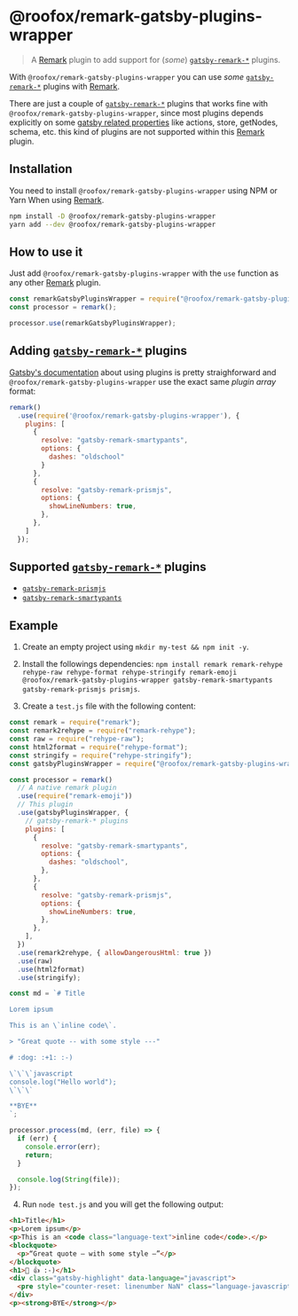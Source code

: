 # @roofox/remark-gatsby-plugins-wrapper

> A [Remark][remark] plugin to add support for (_some_) [`gatsby-remark-*`][npm-gatsby-remark-*] plugins.

With `@roofox/remark-gatsby-plugins-wrapper` you can use _some_ [`gatsby-remark-*`][npm-gatsby-remark-*] plugins with [Remark][remark].

There are just a couple of [`gatsby-remark-*`][npm-gatsby-remark-*] plugins that works fine with `@roofox/remark-gatsby-plugins-wrapper`, since most plugins depends explicitly on some [gatsby related properties][gatsby-plugin-properties] like actions, store, getNodes, schema, etc. this kind of plugins are not supported within this [Remark][remark] plugin.

## Installation

You need to install `@roofox/remark-gatsby-plugins-wrapper` using NPM or Yarn
When using [Remark][remark].

```bash
npm install -D @roofox/remark-gatsby-plugins-wrapper
yarn add --dev @roofox/remark-gatsby-plugins-wrapper
```

## How to use it

Just add `@roofox/remark-gatsby-plugins-wrapper` with the `use` function as any other [Remark][remark] plugin.

```javascript
const remarkGatsbyPluginsWrapper = require("@roofox/remark-gatsby-plugins-wrapper");
const processor = remark();

processor.use(remarkGatsbyPluginsWrapper);
```

## Adding [`gatsby-remark-*`][npm-gatsby-remark-*] plugins

[Gatsby's documentation][gatsby-plugins-docs] about using plugins is pretty straighforward and `@roofox/remark-gatsby-plugins-wrapper` use the exact same _plugin array_ format:



```javascript
remark()
  .use(require('@roofox/remark-gatsby-plugins-wrapper'), {
    plugins: [
      {
        resolve: "gatsby-remark-smartypants",
        options: {
          dashes: "oldschool"
        }
      },
      {
        resolve: "gatsby-remark-prismjs",
        options: {
          showLineNumbers: true,
        },
      },
    ]
  });
```

## Supported [`gatsby-remark-*`][npm-gatsby-remark-*] plugins

- [`gatsby-remark-prismjs`](https://npm.im/gatsby-remark-prismjs)
- [`gatsby-remark-smartypants`](https://npm.im/gatsby-remark-smartypants)

## Example

1. Create an empty project using `mkdir my-test && npm init -y`.

1. Install the followings dependencies: `npm install remark remark-rehype rehype-raw rehype-format rehype-stringify remark-emoji @roofox/remark-gatsby-plugins-wrapper gatsby-remark-smartypants gatsby-remark-prismjs prismjs`.

2. Create a `test.js` file with the following content:

```javascript
const remark = require("remark");
const remark2rehype = require("remark-rehype");
const raw = require("rehype-raw");
const html2format = require("rehype-format");
const stringify = require("rehype-stringify");
const gatsbyPluginsWrapper = require("@roofox/remark-gatsby-plugins-wrapper");

const processor = remark()
  // A native remark plugin
  .use(require("remark-emoji"))
  // This plugin
  .use(gatsbyPluginsWrapper, {
    // gatsby-remark-* plugins
    plugins: [
      {
        resolve: "gatsby-remark-smartypants",
        options: {
          dashes: "oldschool",
        },
      },
      {
        resolve: "gatsby-remark-prismjs",
        options: {
          showLineNumbers: true,
        },
      },
    ],
  })
  .use(remark2rehype, { allowDangerousHtml: true })
  .use(raw)
  .use(html2format)
  .use(stringify);

const md = `# Title

Lorem ipsum

This is an \`inline code\`.

> "Great quote -- with some style ---"

# :dog: :+1: :-)

\`\`\`javascript
console.log("Hello world");
\`\`\`

**BYE**
`;

processor.process(md, (err, file) => {
  if (err) {
    console.error(err);
    return;
  }

  console.log(String(file));
});
```


4. Run `node test.js` and you will get the following output:

```html
<h1>Title</h1>
<p>Lorem ipsum</p>
<p>This is an <code class="language-text">inline code</code>.</p>
<blockquote>
  <p>“Great quote – with some style —”</p>
</blockquote>
<h1>🐶 👍 :-)</h1>
<div class="gatsby-highlight" data-language="javascript">
  <pre style="counter-reset: linenumber NaN" class="language-javascript line-numbers"><code class="language-javascript">console<span class="token punctuation">.</span><span class="token function">log</span><span class="token punctuation">(</span><span class="token string">"Hello world"</span><span class="token punctuation">)</span><span class="token punctuation">;</span></code><span aria-hidden="true" class="line-numbers-rows" style="white-space: normal; width: auto; left: 0;"><span></span></span></pre>
</div>
<p><strong>BYE</strong></p>
```

[remark]: https://remark.js.org/
[npm-gatsby-remark-*]: https://www.npmjs.com/search?q=gatsby-remark-&ranking=popularity
[gatsby-plugins-docs]: https://www.gatsbyjs.com/docs/using-a-plugin-in-your-site/
[gatsby-plugin-properties]: https://www.gatsbyjs.com/tutorial/remark-plugin-tutorial/#setting-up-a-plugin